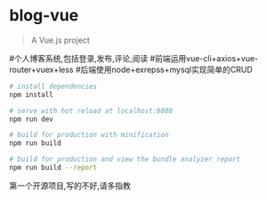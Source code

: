 # blog-vue

> A Vue.js project

#个人博客系统,包括登录,发布,评论,阅读
#前端运用vue-cli+axios+vue-router+vuex+less
#后端使用node+exrepss+mysql实现简单的CRUD

``` bash
# install dependencies
npm install

# serve with hot reload at localhost:8080
npm run dev

# build for production with minification
npm run build

# build for production and view the bundle analyzer report
npm run build --report
```

第一个开源项目,写的不好,请多指教